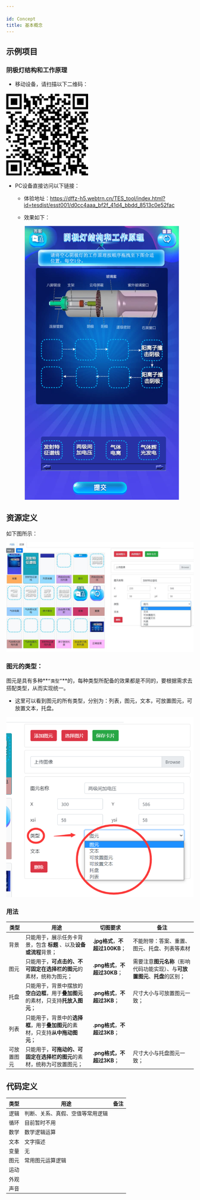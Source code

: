 ```yaml
---

id: Concept
title: 基本概念
---
```




## 示例项目

### 阴极灯结构和工作原理

- 移动设备，请扫描以下二维码：

  

<img src="../static/img/image-20201104155951009.png" alt="img"  />

- PC设备直接访问以下链接：

  - 体验地址：https://dffz-h5.webtrn.cn/TES_tool/index.html?id=tesdist/esst001/d0cc4aaa_bf2f_41d4_bbdd_8513c0e52fac

  - 效果如下：

    <img src="../static/img/image-20201104160154646.png" alt="img"  />

## 资源定义

如下图所示：

<img src="../static/img/QQ截图20201104113043.jpg" alt="img"  />

### 图元的类型：

图元是具有多种**`“类型”`**的，每种类型所配备的效果都是不同的，要根据需求去搭配类型，从而实现统一。

- 这里可以看到图元的所有类型，分别为：列表，图元，文本，可放置图元，可放置文本，托盘。

<img src="../static/img/tuyuanleixing.png" alt="img"  />

### 用法

| 类型       | 用途                                                         | 切图要求                        | 备注                                                         |
| ---------- | ------------------------------------------------------------ | ------------------------------- | ------------------------------------------------------------ |
| 背景       | 只能用于，展示任务卡背景，包含 **标题** 、以及**设备或流程**背景； | **.jpg格式**，**不超过100KB**； | 不能附带：答案、重置、图元、托盘、列表等素材                 |
| 图元       | 只能用于，**可点击的、不可固定在选择栏的图元**的素材，统称为图元； | **.png格式**，**不超过30KB**；  | 需要注意**图元名称**（影响代码功能实现）、与**可放置图元**、**托盘**的区别； |
| 托盘       | 只能用于，背景中摆放的**空白边框**，用于**叠加图元** 的素材，只支持**托放入图元**； | **.png格式**，**不超过3KB**；   | 尺寸大小与可放置图元一致；                                   |
| 列表       | 只能用于，背景中的**选择框**，用于**叠加图元**的素材，只支持**从中拖动图元**； | **.png格式**，**不超过3KB**；   |                                                              |
| 可放置图元 | 只能用于，**可拖动的、可固定在选择栏的图元**的素材，统称为可放置图元； | **.png格式，不超过3KB**；       | 尺寸大小与托盘图元一致；                                     |

## 

## 代码定义

| 类型 | 用途                             | 备注 |
| ---- | -------------------------------- | ---- |
| 逻辑 | 判断、关系、真假、空值等常用逻辑 |      |
| 循环 | 目前暂时不用                     |      |
| 数学 | 数学逻辑运算                     |      |
| 文本 | 文字描述                         |      |
| 变量 | 无                               |      |
| 图元 | 常用图元运算逻辑                 |      |
| 运动 |                                  |      |
| 外观 |                                  |      |
| 声音 |                                  |      |

